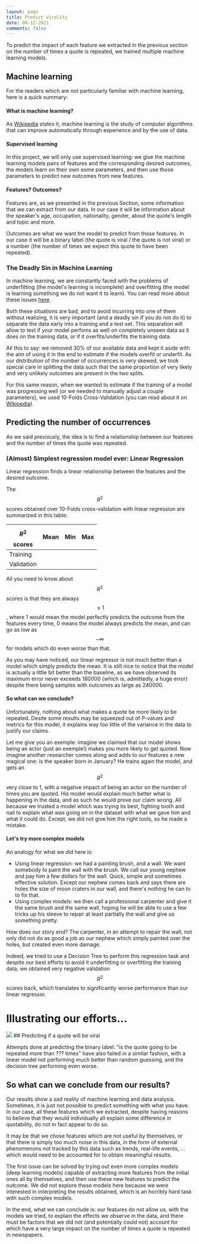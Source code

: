 ```yaml
---
layout: page
title: Predict Virality
date: 08-12-2021
comments: false
---
```


To predict the impact of each feature we extracted in the previous section on the number of times a quote is repeated, we trained multiple machine learning models.

## Machine learning
For the readers which are not particularly familiar with machine learning, here is a quick summary:

#### What is machine learning?
As [Wikipedia](https://en.wikipedia.org/wiki/Machine_learning) states it, machine learning is the study of computer algorithms that can improve automatically through experience and by the use of data.

#### Supervised learning
In this project, we will only use supervised learning: we give the machine learning models pairs of features and the corresponding desired outcomes, the models learn on their own some parameters, and then use those parameters to predict new outcomes from new features.

#### Features? Outcomes?
Features are, as we presented in the previous Section, some information that we can extract from our data. In our case it will be information about the speaker's age, occupation, nationality, gender, about the quote's length and topic and more.

Outcomes are what we want the model to predict from those features. In our case it will be a binary label (the quote is viral / the quote is not viral) or a number (the number of times we expect this quote to have been repeated).

### The Deadly Sin in Machine Learning
In machine learning, we are constantly faced with the problems of underfitting (the model's learning is incomplete) and overfitting (the model is learning something we do not want it to learn). You can read more about these issues [here](https://en.wikipedia.org/wiki/Overfitting). 

Both these situations are bad, and to avoid incurring into one of them without realizing, it is very important (and a deadly sin if you do not do it) to separate the data early into a training and a test set. This separation will allow to test if your model perfoms as well on completely unseen data as it does on the training data, or if it overfits/underfits the training data.

All this to say: we removed 30% of our available data and kept it aside with the aim of using it in the end to estimate if the models overfit or underfit. As our distribution of the number of occurrences is very skewed, we took special care in splitting the data such that the same proportion of very likely and very unlikely outcomes are present in the two splits.

For this same reason, when we wanted to estimate if the training of a model was progressing well (or we needed to manually adjust a couple parameters), we used 10-Folds Cross-Validation (you can read about it on [Wikipedia](https://en.wikipedia.org/wiki/Cross-validation_(statistics))).


## Predicting the number of occurrences

As we said previously, the idea is to find a relationship between our features and the number of times the quote was repeated.


### (Almost) Simplest regression model ever: Linear Regression

Linear regression finds a linear relationship between the features and the desired outcome.

The $$R^2$$ scores obtained over 10-Folds cross-validation with linear regression are summarized in this table:


| $$R^2$$ scores | Mean | Min | Max |
|----------------|:----:|:---:|----:|
|       Training |      |     |     |
|     Validation |      |     |     |


All you need to know about $$R^2$$ scores is that they are always $$\leq 1$$, where 1 would mean the model perfectly predicts the outcome from the features every time, 0 means the model always predicts the mean, and can go as low as $$-\infty$$ for models which do even worse than that.

As you may have noticed, our linear regressor is not much better than a model which simply predicts the mean. It is still nice to notice that the model is actually a little bit better than the baseline, as we have observed its maximum error never exceeds 180000 (which is, admittedly, a huge error) despite there being samples with outcomes as large as 240000.

#### So what can we conclude?
Unfortunately, nothing about what makes a quote be more likely to be repeated. Desite some results may be squeezed out of P-values and metrics for this model, it explains way too little of the variance in the data to justify our claims. 

Let me give you an exemple: imagine we claimed that our model shows being an actor (just an exemple!) makes you more likely to get quoted. Now imagine another researcher comes along and adds to our features a new magical one: is the speaker born in January? He trains again the model, and gets an $$R^2$$ very close to 1, with a negative impact of being an actor on the number of times you are quoted.
His model would explain much better what is happening in the data, and as such he would prove our claim wrong. All because we trusted a model which was trying its best, fighting tooth and nail to explain what was going on in the dataset with what we gave him and what it could do. Except, we did not give him the right tools, so he made a mistake.

#### Let's try more complex models
An analogy for what we did here is:

- Using linear regression: we had a painting brush, and a wall. We want somebody to paint the wall with the brush. We call our young nephew and pay him a few dollars for the wall. Quick, simple and sometimes effective solution. Except our nephew comes back and says there are holes the size of moon craters in our wall, and there's nothing he can to to fix that.
- Using complex models: we then call a professional carpenter and give it the same brush and the same wall, hoping he will be able to use a few tricks up his sleeve to repair at least partially the wall and give us something pretty.

How does our story end? The carpenter, in an attempt to repair the wall, not only did not do as good a job as our nephew which simply painted over the holes, but created even more damage. 

Indeed, we tried to use a Decision Tree to perform this regression task and despite our best efforts to avoid it underfitting or overfitting the training data, we obtained very negative validation $$R^2$$ scores back, which translates to significantly worse performance than our linear regressor.

# Illustrating our efforts...
<img src="../assets/img/meme.png">
## Predicting if a quote will be viral

Attempts done at predicting the binary label: "is the quote going to be repeated more than ??? times" have also failed in a similar fashion, with a linear model not performing much better than random guessing, and the decision tree performing even worse.


## So what can we conclude from our results?

Our results show a sad reality of machine learning and data analysis. Sometimes, it is just not possible to predict something with what you have. In our case, all these features which we extracted, despite having reasons to believe that they would individually all explain some difference in quotability, do not in fact appear to do so.

It may be that we chose features which are not useful by themselves, or that there is simply too much noise in this data, in the form of external phenomenons not tracked by this data such as trends, real-life events, ... which would need to be accounted for to obtain meaningful results.

The first issue can be solved by trying out even more complex models (deep learning models) capable of extracting more features from the initial ones all by themselves, and then use these new features to predict the outcome. We did not explore these models here because we were interested in interpreting the results obtained, which is an horribly hard task with such complex models. 

In the end, what we can conclude is: our features do not allow us, with the models we tried, to explain the effects we observe in the data, and there must be factors that we did not (and potentially could not) account for which have a very large impact on the number of times a quote is repeated in newspapers.
